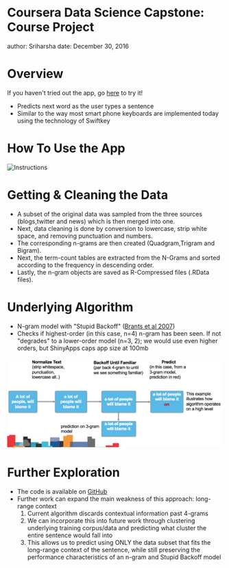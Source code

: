 Coursera Data Science Capstone: Course Project
========================================================
author: Sriharsha
date: December 30, 2016

Overview
========================================================

If you haven't tried out the app, go [here](https://sriharshams.shinyapps.io/data-science-capstone/) to try it!

- Predicts next word as the user types a sentence
- Similar to the way most smart phone keyboards are implemented today using the technology of Swiftkey

How To Use the App
========================================================

![Instructions](./www/app.png)


Getting & Cleaning the Data
========================================================

- A subset of the original data was sampled from the three sources (blogs,twitter and news) which is then merged into one.
- Next, data cleaning is done by conversion to lowercase, strip white space, and removing punctuation and numbers.
- The corresponding n-grams are then created (Quadgram,Trigram and Bigram).
- Next, the term-count tables are extracted from the N-Grams and sorted according to the frequency in descending order.
- Lastly, the n-gram objects are saved as R-Compressed files (.RData files).

Underlying Algorithm
========================================================

- N-gram model with "Stupid Backoff" ([Brants et al 2007](http://www.cs.columbia.edu/~smaskey/CS6998-0412/supportmaterial/langmodel_mapreduce.pdf))
- Checks if highest-order (in this case, n=4) n-gram has been seen. If not "degrades" to a lower-order model (n=3, 2); we would use even higher orders, but ShinyApps caps app size at 100mb

<div style="align:top"><img src="./www/algo-flow.png" alt="algorithm flow" /></div>


Further Exploration
========================================================

- The code is available on [GitHub](https://github.com/sriharshams/coursera-data-science-capstone)
- Further work can expand the main weakness of this approach: long-range context
    1. Current algorithm discards contextual information past 4-grams
    2. We can incorporate this into future work through clustering underlying training corpus/data and predicting what cluster the entire sentence would fall into
    3. This allows us to predict using ONLY the data subset that fits the long-range context of the sentence, while still preserving the performance characteristics of an n-gram and Stupid Backoff model
